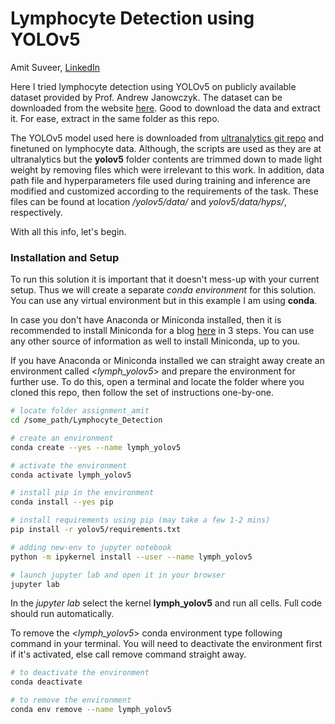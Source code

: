 # Lymphocyte Detection using YOLOv5
 Amit Suveer, [LinkedIn](https://www.linkedin.com/in/amitsuveer)

Here I tried lymphocyte detection using YOLOv5 on publicly available dataset provided by Prof. Andrew Janowczyk. The dataset can be downloaded from the website [here](http://www.andrewjanowczyk.com/deep-learning/). Good to download the data and extract it. For ease, extract in the same folder as this repo.

The YOLOv5 model used here is downloaded from [ultranalytics git repo](https://github.com/ultralytics/yolov5) and finetuned on lymphocyte data. Although, the scripts are used as they are at ultranalytics but the **yolov5** folder contents are trimmed down to made light weight by removing files which were irrelevant to this work. In addition, data path file and hyperparameters file used during training and inference are modified and customized according to the requirements of the task. These files can be found at location _/yolov5/data/_ and _yolov5/data/hyps/_, respectively. 

With all this info, let's begin. 

### Installation and Setup

To run this solution it is important that it doesn't mess-up with your current setup. Thus we will create a separate _conda environment_ for this solution. You can use any virtual environment but in this example I am using **conda**. 

In case you don't have Anaconda or Miniconda installed, then it is recommended to install Miniconda for a blog [here](https://varhowto.com/install-miniconda-ubuntu-20-04/) in 3 steps. You can use any other source of information as well to install Miniconda, up to you. 

If you have Anaconda or Miniconda installed we can straight away create an environment called <_lymph_yolov5_> and prepare the environment for further use. To do this, open a terminal and locate the folder where you cloned this repo, then follow the set of instructions one-by-one.

```bash
# locate folder assignment_amit
cd /some_path/Lymphocyte_Detection

# create an environment
conda create --yes --name lymph_yolov5

# activate the environment
conda activate lymph_yolov5

# install pip in the environment
conda install --yes pip

# install requirements using pip (may take a few 1-2 mins)
pip install -r yolov5/requirements.txt

# adding new-env to jupyter notebook
python -m ipykernel install --user --name lymph_yolov5

# launch jupyter lab and open it in your browser
jupyter lab
```

In the _jupyter lab_ select the kernel **lymph_yolov5** and run all cells. Full code should run automatically.


To remove the <_lymph_yolov5_> conda environment type following command in your terminal. You will need to deactivate the environment first if it's activated, else call remove command straight away.

```bash
# to deactivate the environment
conda deactivate

# to remove the environment
conda env remove --name lymph_yolov5
```
